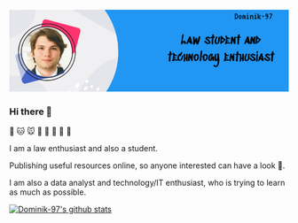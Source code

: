 [![Header](https://raw.githubusercontent.com/Dominik-97/Dominik-97/master/assets/Header.jpg "Header")](https://raw.githubusercontent.com/Dominik-97/Dominik-97/master/assets/Header.jpg)


### Hi there 👋

🐶 🐱 🐭 🐹 🐰 🦊 🐻 🐼

I am a law enthusiast and also a student.

Publishing useful resources online, so anyone interested can have a look 🙂.

I am also a data analyst and technology/IT enthusiast, who is trying to learn as much as possible.

[![Dominik-97's github stats](https://github-readme-stats.vercel.app/api?username=Dominik-97&repo=go-project-blueprint&title_color=ffffff&text_color=c9cacc&icon_color=2bbc8a&bg_color=1d1f21)](https://github.com/Dominik-97)

<!--
**Dominik-97/Dominik-97** is a ✨ _special_ ✨ repository because its `README.md` (this file) appears on your GitHub profile.

Here are some ideas to get you started:

- 🔭 I’m currently working on ...
- 🌱 I’m currently learning ...
- 👯 I’m looking to collaborate on ...
- 🤔 I’m looking for help with ...
- 💬 Ask me about ...
- 📫 How to reach me: ...
- 😄 Pronouns: ...
- ⚡ Fun fact: ...
-->
